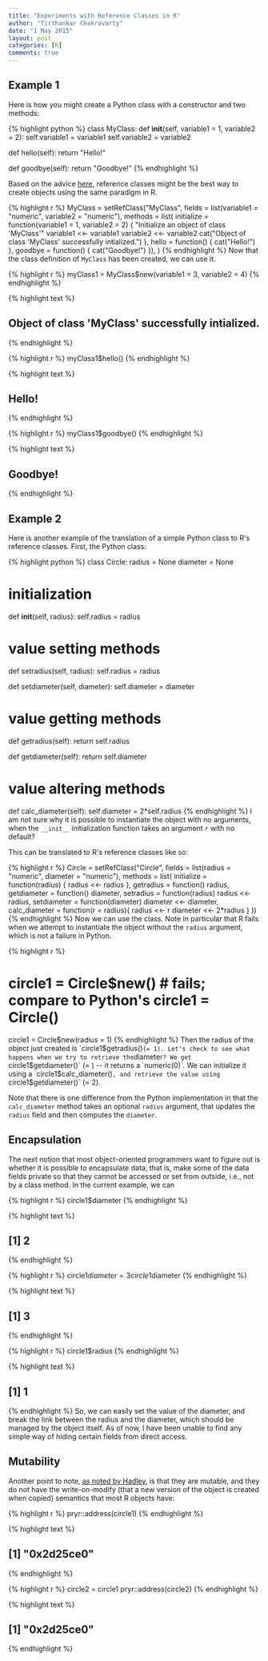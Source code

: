 ```yaml
---
title: "Experiments with Reference Classes in R"
author: "Tirthankar Chakravarty"
date: "1 May 2015"
layout: post
categories: [R]
comments: true
---
```



## Example 1
Here is how you might create a Python class with a constructor and two methods:


{% highlight python %}
class MyClass:
  def __init__(self, variable1 = 1, variable2 = 2):
    self.variable1 = variable1
    self.variable2 = variable2
  
  def hello(self):
    return "Hello!"
  
  def goodbye(self):
    return "Goodbye!"
{% endhighlight %}

Based on the advice [here](http://stackoverflow.com/q/11561284/1414455), reference classes might be the best way to create objects using the same paradigm in R.  


{% highlight r %}
MyClass = setRefClass("MyClass", 
                      fields = list(variable1 = "numeric",
                                    variable2 = "numeric"),
                      methods = list(
                        initialize = function(variable1 = 1, variable2 = 2) {
                          "Initialize an object of class 'MyClass'"
                          variable1 <<- variable1
                          variable2 <<- variable2
                          cat("Object of class 'MyClass' successfully intialized.")
                        },
                        hello = function() {
                          cat("Hello!")
                        },
                        goodbye = function() {
                          cat("Goodbye!")
                        }),
                      )
{% endhighlight %}
Now that the class definition of `MyClass` has been created, we can use it.

{% highlight r %}
myClass1 = MyClass$new(variable1 = 3, variable2 = 4)
{% endhighlight %}



{% highlight text %}
## Object of class 'MyClass' successfully intialized.
{% endhighlight %}



{% highlight r %}
myClass1$hello()
{% endhighlight %}



{% highlight text %}
## Hello!
{% endhighlight %}



{% highlight r %}
myClass1$goodbye()
{% endhighlight %}



{% highlight text %}
## Goodbye!
{% endhighlight %}

## Example 2
Here is another example of the translation of a simple Python class to R's reference classes. First, the Python class:

{% highlight python %}
class Circle:
  radius = None
  diameter = None
  
  # initialization
  def __init__(self, radius):
    self.radius = radius
  
  # value setting methods
  def setradius(self, radius):
    self.radius = radius
  
  def setdiameter(self, diameter):
    self.diameter = diameter
  
  # value getting methods
  def getradius(self):
    return self.radius
  
  def getdiameter(self):
    return self.diameter
  
  # value altering methods
  def calc_diameter(self):
    self.diameter = 2*self.radius
{% endhighlight %}
I am not sure why it is possible to instantiate the object with no arguments, when the `__init__` initialization function takes an argument `r` with no default?

This can be translated to R's reference classes like so:

{% highlight r %}
Circle = setRefClass("Circle", 
                     fields = list(radius = "numeric", diameter = "numeric"),
                     methods = list(
                       initialize = function(radius) {
                         radius <<- radius
                       },
                       getradius = function() radius,
                       getdiameter = function() diameter,
                       setradius = function(radius) radius <<- radius,
                       setdiameter = function(diameter) diameter <<- diameter,
                       calc_diameter = function(r = radius){
                         radius <<- r
                         diameter <<- 2*radius
                       } 
                     ))
{% endhighlight %}
Now we can use the class. Note in particular that R fails when we attempt to instantiate the object without the `radius` argument, which is not a failure in Python. 

{% highlight r %}
# circle1 = Circle$new()  # fails; compare to Python's circle1 = Circle() 
circle1 = Circle$new(radius = 1)
{% endhighlight %}
Then the radius of the object just created is `circle1$getradius()` (= 1). Let's check to see what happens when we try to retrieve the `diameter`? We get `circle1$getdiameter()` (= ) -- it returns a `numeric(0)`. We can initialize it using a `circle1$calc_diameter()`, and retrieve the value using `circle1$getdiameter()` (= 2).   

Note that there is one difference from the Python implementation in that the `calc_diameter` method takes an optional `radius` argument, that updates the `radius` field and then computes the `diameter`.

## Encapsulation
The next notion that most object-oriented programmers want to figure out is whether it is possible to encapsulate data, that is, make some of the data fields private so that they cannot be accessed or set from outside, i.e., not by a class method. In the current example, we can

{% highlight r %}
circle1$diameter
{% endhighlight %}



{% highlight text %}
## [1] 2
{% endhighlight %}



{% highlight r %}
circle1$diameter = 3
circle1$diameter
{% endhighlight %}



{% highlight text %}
## [1] 3
{% endhighlight %}



{% highlight r %}
circle1$radius
{% endhighlight %}



{% highlight text %}
## [1] 1
{% endhighlight %}
So, we can easily set the value of the diameter, and break the link between the radius and the diameter, which should be managed by the object itself. As of now, I have been unable to find any simple way of hiding certain fields from direct access. 

## Mutability
Another point to note, [as noted by Hadley](http://adv-r.had.co.nz/OO-essentials.html#rc), is that they are mutable, and they do not have the write-on-modify (that a new version of the object is created when copied) semantics that most R objects have:

{% highlight r %}
pryr::address(circle1)
{% endhighlight %}



{% highlight text %}
## [1] "0x2d25ce0"
{% endhighlight %}



{% highlight r %}
circle2 = circle1
pryr::address(circle2)
{% endhighlight %}



{% highlight text %}
## [1] "0x2d25ce0"
{% endhighlight %}
